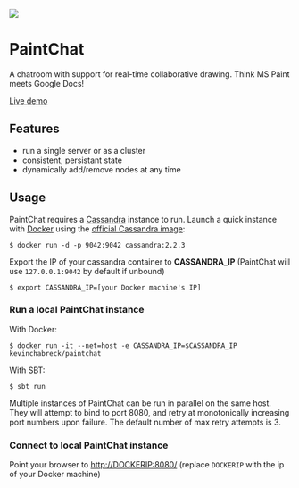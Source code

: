 [![](https://badge.imagelayers.io/kevinchabreck/paintchat:latest.svg)](https://imagelayers.io/?images=kevinchabreck/paintchat:latest 'Get your own badge on imagelayers.io')

# PaintChat
A chatroom with support for real-time collaborative drawing. Think MS Paint meets Google Docs!

[Live demo](http://draw.ws)

## Features

-  run a single server or as a cluster
-  consistent, persistant state
-  dynamically add/remove nodes at any time

## Usage

PaintChat requires a [Cassandra](http://cassandra.apache.org/) instance to run. Launch a quick instance with [Docker](https://www.docker.com/) using the [official Cassandra image](https://hub.docker.com/_/cassandra/):

	$ docker run -d -p 9042:9042 cassandra:2.2.3

Export the IP of your cassandra container to __CASSANDRA_IP__ (PaintChat will use `127.0.0.1:9042` by default if unbound)

	$ export CASSANDRA_IP=[your Docker machine's IP]

### Run a local PaintChat instance

With Docker:

	$ docker run -it --net=host -e CASSANDRA_IP=$CASSANDRA_IP kevinchabreck/paintchat

With SBT:

	$ sbt run

Multiple instances of PaintChat can be run in parallel on the same host. They will attempt to bind to port 8080, and retry at monotonically increasing port numbers upon failure. The default number of max retry attempts is 3.

### Connect to local PaintChat instance

Point your browser to [http://DOCKERIP:8080/](http://DOCKERIP:8080/) (replace `DOCKERIP` with the ip of your Docker machine)
